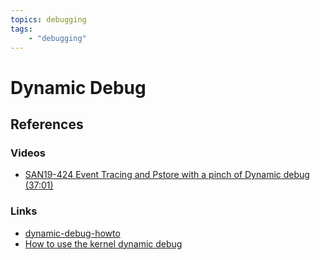 ```yaml
---
topics: debugging
tags:
    - "debugging"
---
```


# Dynamic Debug

## References

### Videos

- [SAN19-424 Event Tracing and Pstore with a pinch of Dynamic debug (37:01)](https://youtu.be/pPurUA6ybSc?si=BNjG8YWjYXB0pWBA&t=2221)

### Links

- [dynamic-debug-howto](https://docs.kernel.org/admin-guide/dynamic-debug-howto.html)
- [How to use the kernel dynamic debug](https://wiki.st.com/stm32mpu/wiki/How_to_use_the_kernel_dynamic_debug)

